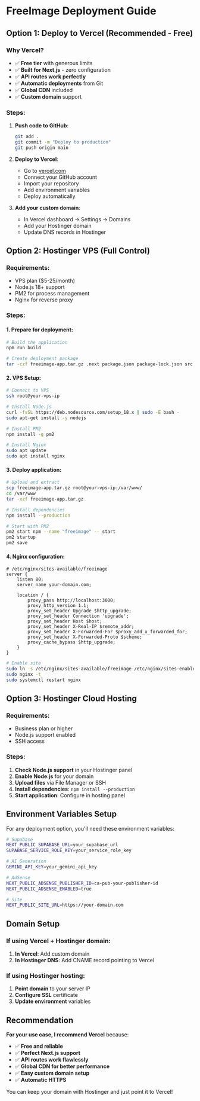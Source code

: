 # FreeImage Deployment Guide

## Option 1: Deploy to Vercel (Recommended - Free)

### Why Vercel?
- ✅ **Free tier** with generous limits
- ✅ **Built for Next.js** - zero configuration
- ✅ **API routes work perfectly**
- ✅ **Automatic deployments** from Git
- ✅ **Global CDN** included
- ✅ **Custom domain** support

### Steps:
1. **Push code to GitHub**:
   ```bash
   git add .
   git commit -m "Deploy to production"
   git push origin main
   ```

2. **Deploy to Vercel**:
   - Go to [vercel.com](https://vercel.com)
   - Connect your GitHub account
   - Import your repository
   - Add environment variables
   - Deploy automatically

3. **Add your custom domain**:
   - In Vercel dashboard → Settings → Domains
   - Add your Hostinger domain
   - Update DNS records in Hostinger

## Option 2: Hostinger VPS (Full Control)

### Requirements:
- VPS plan ($5-25/month)
- Node.js 18+ support
- PM2 for process management
- Nginx for reverse proxy

### Steps:

#### 1. Prepare for deployment:
```bash
# Build the application
npm run build

# Create deployment package
tar -czf freeimage-app.tar.gz .next package.json package-lock.json src public
```

#### 2. VPS Setup:
```bash
# Connect to VPS
ssh root@your-vps-ip

# Install Node.js
curl -fsSL https://deb.nodesource.com/setup_18.x | sudo -E bash -
sudo apt-get install -y nodejs

# Install PM2
npm install -g pm2

# Install Nginx
sudo apt update
sudo apt install nginx
```

#### 3. Deploy application:
```bash
# Upload and extract
scp freeimage-app.tar.gz root@your-vps-ip:/var/www/
cd /var/www
tar -xzf freeimage-app.tar.gz

# Install dependencies
npm install --production

# Start with PM2
pm2 start npm --name "freeimage" -- start
pm2 startup
pm2 save
```

#### 4. Nginx configuration:
```nginx
# /etc/nginx/sites-available/freeimage
server {
    listen 80;
    server_name your-domain.com;

    location / {
        proxy_pass http://localhost:3000;
        proxy_http_version 1.1;
        proxy_set_header Upgrade $http_upgrade;
        proxy_set_header Connection 'upgrade';
        proxy_set_header Host $host;
        proxy_set_header X-Real-IP $remote_addr;
        proxy_set_header X-Forwarded-For $proxy_add_x_forwarded_for;
        proxy_set_header X-Forwarded-Proto $scheme;
        proxy_cache_bypass $http_upgrade;
    }
}
```

```bash
# Enable site
sudo ln -s /etc/nginx/sites-available/freeimage /etc/nginx/sites-enabled/
sudo nginx -t
sudo systemctl restart nginx
```

## Option 3: Hostinger Cloud Hosting

### Requirements:
- Business plan or higher
- Node.js support enabled
- SSH access

### Steps:
1. **Check Node.js support** in your Hostinger panel
2. **Enable Node.js** for your domain
3. **Upload files** via File Manager or SSH
4. **Install dependencies**: `npm install --production`
5. **Start application**: Configure in hosting panel

## Environment Variables Setup

For any deployment option, you'll need these environment variables:

```bash
# Supabase
NEXT_PUBLIC_SUPABASE_URL=your_supabase_url
SUPABASE_SERVICE_ROLE_KEY=your_service_role_key

# AI Generation
GEMINI_API_KEY=your_gemini_api_key

# AdSense
NEXT_PUBLIC_ADSENSE_PUBLISHER_ID=ca-pub-your-publisher-id
NEXT_PUBLIC_ADSENSE_ENABLED=true

# Site
NEXT_PUBLIC_SITE_URL=https://your-domain.com
```

## Domain Setup

### If using Vercel + Hostinger domain:
1. **In Vercel**: Add custom domain
2. **In Hostinger DNS**: Add CNAME record pointing to Vercel

### If using Hostinger hosting:
1. **Point domain** to your server IP
2. **Configure SSL** certificate
3. **Update environment** variables

## Recommendation

**For your use case, I recommend Vercel** because:
- ✅ **Free and reliable**
- ✅ **Perfect Next.js support**
- ✅ **API routes work flawlessly**
- ✅ **Global CDN for better performance**
- ✅ **Easy custom domain setup**
- ✅ **Automatic HTTPS**

You can keep your domain with Hostinger and just point it to Vercel! 